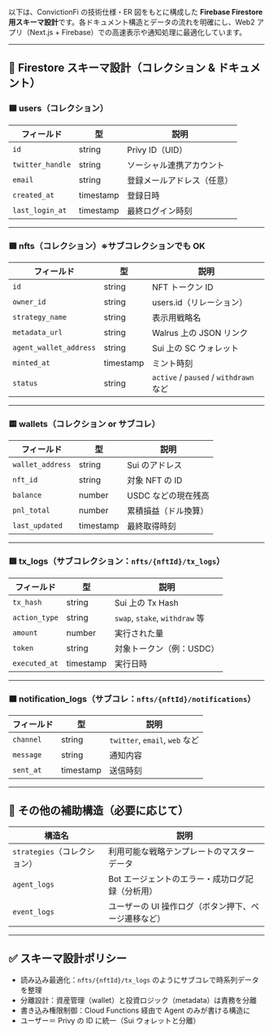 以下は、ConvictionFi の技術仕様・ER 図をもとに構成した **Firebase Firestore 用スキーマ設計**です。各ドキュメント構造とデータの流れを明確にし、Web2 アプリ（Next.js + Firebase）での高速表示や通知処理に最適化しています。

---

## 🔧 Firestore スキーマ設計（コレクション & ドキュメント）

### 🟦 users（コレクション）

| フィールド       | 型        | 説明                       |
| ---------------- | --------- | -------------------------- |
| `id`             | string    | Privy ID（UID）            |
| `twitter_handle` | string    | ソーシャル連携アカウント   |
| `email`          | string    | 登録メールアドレス（任意） |
| `created_at`     | timestamp | 登録日時                   |
| `last_login_at`  | timestamp | 最終ログイン時刻           |

---

### 🟩 nfts（コレクション）※サブコレクションでも OK

| フィールド             | 型        | 説明                                   |
| ---------------------- | --------- | -------------------------------------- |
| `id`                   | string    | NFT トークン ID                        |
| `owner_id`             | string    | users.id（リレーション）               |
| `strategy_name`        | string    | 表示用戦略名                           |
| `metadata_url`         | string    | Walrus 上の JSON リンク                |
| `agent_wallet_address` | string    | Sui 上の SC ウォレット                 |
| `minted_at`            | timestamp | ミント時刻                             |
| `status`               | string    | `active` / `paused` / `withdrawn` など |

---

### 🟨 wallets（コレクション or サブコレ）

| フィールド       | 型        | 説明                 |
| ---------------- | --------- | -------------------- |
| `wallet_address` | string    | Sui のアドレス       |
| `nft_id`         | string    | 対象 NFT の ID       |
| `balance`        | number    | USDC などの現在残高  |
| `pnl_total`      | number    | 累積損益（ドル換算） |
| `last_updated`   | timestamp | 最終取得時刻         |

---

### 🟥 tx_logs（サブコレクション：`nfts/{nftId}/tx_logs`）

| フィールド    | 型        | 説明                           |
| ------------- | --------- | ------------------------------ |
| `tx_hash`     | string    | Sui 上の Tx Hash               |
| `action_type` | string    | `swap`, `stake`, `withdraw` 等 |
| `amount`      | number    | 実行された量                   |
| `token`       | string    | 対象トークン（例：USDC）       |
| `executed_at` | timestamp | 実行日時                       |

---

### 🟧 notification_logs（サブコレ：`nfts/{nftId}/notifications`）

| フィールド | 型        | 説明                           |
| ---------- | --------- | ------------------------------ |
| `channel`  | string    | `twitter`, `email`, `web` など |
| `message`  | string    | 通知内容                       |
| `sent_at`  | timestamp | 送信時刻                       |

---

## 🧠 その他の補助構造（必要に応じて）

| 構造名                       | 説明                                                 |
| ---------------------------- | ---------------------------------------------------- |
| `strategies`（コレクション） | 利用可能な戦略テンプレートのマスターデータ           |
| `agent_logs`                 | Bot エージェントのエラー・成功ログ記録（分析用）     |
| `event_logs`                 | ユーザーの UI 操作ログ（ボタン押下、ページ遷移など） |

---

## ✅ スキーマ設計ポリシー

- 読み込み最適化：`nfts/{nftId}/tx_logs` のようにサブコレで時系列データを整理
- 分離設計：資産管理（wallet）と投資ロジック（metadata）は責務を分離
- 書き込み権限制御：Cloud Functions 経由で Agent のみが書ける構造に
- ユーザー＝ Privy の ID に統一（Sui ウォレットと分離）
